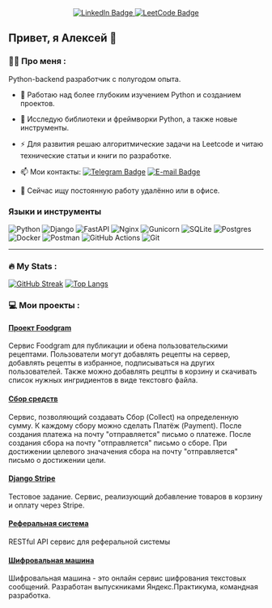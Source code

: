 <div id="badges" align="center">
  <a href="https://www.linkedin.com/in/alevaka/">
    <img src="https://img.shields.io/badge/LinkedIn-blue?style=for-the-badge&logo=linkedin&logoColor=white" alt="LinkedIn Badge"/>
  </a>
  <a href="https://leetcode.com/u/alevaka/">
    <img src="https://img.shields.io/badge/LeetCode-FFA116?style=for-the-badge&logo=LeetCode&logoColor=black" alt="LeetCode Badge"/>
  </a>
</div>
<div id="counter" align="center">
<img src="https://komarev.com/ghpvc/?username=alevaka&style=flat-square&color=blue" alt=""/>
</div>

<!-- 
[![KnlnKS's LeetCode stats](https://leetcode-stats-six.vercel.app/?username=alevaka)](https://github.com/KnlnKS/leetcode-stats)
-->

## Привет, я Алексей 👋

### :man_technologist: Про меня :
Python-backend разработчик с полугодом опыта.

- :telescope: Работаю над более глубоким изучением Python и созданием проектов.

- :seedling: Исследую библиотеки и фреймворки Python, а также новые инструменты.

- :zap: Для развития решаю алгоритмические задачи на Leetcode и читаю технические статьи и книги по разработке.

- :mailbox: Мои контакты: [![Telegram Badge](https://img.shields.io/badge/-alevaka-blue?style=flat&logo=Telegram&logoColor=white)](https://t.me/alevaka) 
[![E-mail Badge](https://img.shields.io/badge/Gmail-D14836?style=flat&logo=gmail&logoColor=white)](mailto:akachkaev@gmail.com)


- 💼 Сейчас ищу постоянную работу удалённо или в офисе.

### Языки и инструменты

![Python](https://img.shields.io/badge/python-3670A0?style=for-the-badge&logo=python&logoColor=ffdd54) 
![Django](https://img.shields.io/badge/django-%23092E20.svg?style=for-the-badge&logo=django&logoColor=white)
![FastAPI](https://img.shields.io/badge/fastapi%20-%2313988a.svg?&style=for-the-badge&logo=FastAPI&logoColor=white)
![Nginx](https://img.shields.io/badge/nginx-%23009639.svg?style=for-the-badge&logo=nginx&logoColor=white) 
![Gunicorn](https://img.shields.io/badge/gunicorn-%298729.svg?style=for-the-badge&logo=gunicorn&logoColor=white) 
![SQLite](https://img.shields.io/badge/sqlite-%2307405e.svg?style=for-the-badge&logo=sqlite&logoColor=white) 
![Postgres](https://img.shields.io/badge/postgres-%23316192.svg?style=for-the-badge&logo=postgresql&logoColor=white) 
![Docker](https://img.shields.io/badge/docker-%230db7ed.svg?style=for-the-badge&logo=docker&logoColor=white) 
![Postman](https://img.shields.io/badge/Postman-FF6C37?style=for-the-badge&logo=postman&logoColor=white) 
![GitHub Actions](https://img.shields.io/badge/github%20actions-%232671E5.svg?style=for-the-badge&logo=githubactions&logoColor=white) 
![Git](https://img.shields.io/badge/git-%23F05033.svg?style=for-the-badge&logo=git&logoColor=white) 


---

### :fire: My Stats :
[![GitHub Streak](https://streak-stats.demolab.com?user=alevaka&theme=transparent&hide_border=true&mode=weekly&fire=FF2222&dates=2C68F6&currStreakLabel=2C68F6&currStreakNum=2C68F6)](https://git.io/streak-stats)
[![Top Langs](https://github-readme-stats.vercel.app/api/top-langs/?username=alevaka&layout=compact&theme=vision-friendly-light&hide=JavaScript)](https://github.com/anuraghazra/github-readme-stats)


### :computer: Мои проекты :
#### [Проект Foodgram](https://github.com/alevaka/foodgram-project-react)
Сервис Foodgram для публикации и обена пользовательскими рецептами. Пользователи могут добавлять рецепты на сервер, добавлять рецепты в избранное, подписываться на других пользователей. Также можно добавлять рецпты в корзину и скачивать список нужных ингридиентов в виде текстовго файла.
#### [Сбор средств](https://github.com/alevaka/collect_money)
Сервис, позволяющий создавать Сбор (Collect) на определенную сумму. К каждому сбору можно сделать Платёж (Payment). После создания платежа на почту "отправляется" письмо о платеже. После создания сбора на почту "отправляется" письмо о сборе. При достижении целевого значачения сбора на почту "отправляется" письмо о достижении цели.
#### [Django Stripe](https://github.com/alevaka/django_stripe)
Тестовое задание. Сервис, реализующий добавление товаров в корзину и оплату через Stripe.
#### [Реферальная система](https://github.com/alevaka/referral-system)
RESTful API сервис для реферальной системы
#### [Шифровальная машина](https://github.com/encryption-machine/Back)
Шифровальная машина - это онлайн сервис шифрования текстовых сообщений. Разработан выпускниками Яндекс.Практикума, командная разработка.
